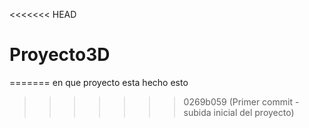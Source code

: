 <<<<<<< HEAD
# Proyecto3D
=======
en que proyecto esta hecho esto
>>>>>>> 0269b059 (Primer commit - subida inicial del proyecto)
